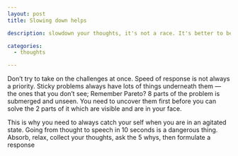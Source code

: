 ```yaml
---
layout: post
title: Slowing down helps

description: slowdown your thoughts, it's not a race. It's better to be right than to be early; it's okay if you can be both, if not, choose to be right

categories:
  - thoughts

---
```


Don’t try to take on the challenges at once. Speed of response is not always a priority. Sticky problems always have lots of things underneath them — the ones that you don’t see;  Remember Pareto? 8 parts of the problem is submerged and unseen. You need to uncover them first before you can solve the 2 parts of it which are visible and are in your face.

This is why you need to always catch your self when you are in an agitated state. Going from thought to speech in 10 seconds is a dangerous thing. Absorb, relax, collect your thoughts, ask the 5 whys, then formulate a response